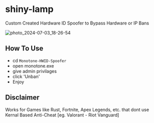 
# shiny-lamp
Custom Created Hardware ID Spoofer to Bypass Hardware or IP Bans
<br>

![photo_2024-07-03_18-26-54](https://github.com/Rafhaninja/shiny-lamp/assets/140070423/62638927-f388-4cb9-ab89-6dafd0729512)


## How To Use

* cd `Monotone-HWID-Spoofer`
* open monotone.exe
* give admin privilages
* click 'Unban'
* Enjoy

## Disclaimer
Works for Games like Rust, Fortnite, Apex Legends, etc. that dont use Kernal Based Anti-Cheat [eg. Valorant - Riot Vanguard]

